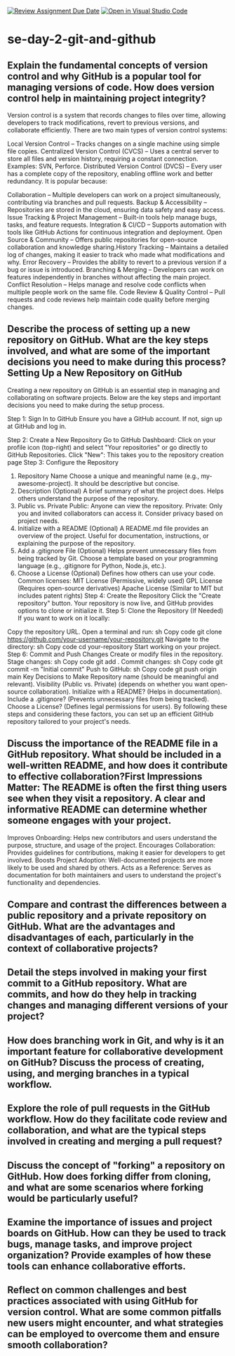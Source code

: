 [![Review Assignment Due Date](https://classroom.github.com/assets/deadline-readme-button-22041afd0340ce965d47ae6ef1cefeee28c7c493a6346c4f15d667ab976d596c.svg)](https://classroom.github.com/a/8wgCKhpZ)
[![Open in Visual Studio Code](https://classroom.github.com/assets/open-in-vscode-2e0aaae1b6195c2367325f4f02e2d04e9abb55f0b24a779b69b11b9e10269abc.svg)](https://classroom.github.com/online_ide?assignment_repo_id=18748212&assignment_repo_type=AssignmentRepo)
# se-day-2-git-and-github
## Explain the fundamental concepts of version control and why GitHub is a popular tool for managing versions of code. How does version control help in maintaining project integrity?
Version control is a system that records changes to files over time, allowing developers to track modifications, revert to previous versions, and collaborate efficiently. There are two main types of version control systems:

Local Version Control – Tracks changes on a single machine using simple file copies.
Centralized Version Control (CVCS) – Uses a central server to store all files and version history, requiring a constant connection. Examples: SVN, Perforce.
Distributed Version Control (DVCS) – Every user has a complete copy of the repository, enabling offline work and better redundancy. It is popular because:

Collaboration – Multiple developers can work on a project simultaneously, contributing via branches and pull requests.
Backup & Accessibility – Repositories are stored in the cloud, ensuring data safety and easy access.
Issue Tracking & Project Management – Built-in tools help manage bugs, tasks, and feature requests.
Integration & CI/CD – Supports automation with tools like GitHub Actions for continuous integration and deployment.
Open Source & Community – Offers public repositories for open-source collaboration and knowledge sharing.History Tracking – Maintains a detailed log of changes, making it easier to track who made what modifications and why.
Error Recovery – Provides the ability to revert to a previous version if a bug or issue is introduced.
Branching & Merging – Developers can work on features independently in branches without affecting the main project.
Conflict Resolution – Helps manage and resolve code conflicts when multiple people work on the same file.
Code Review & Quality Control – Pull requests and code reviews help maintain code quality before merging changes.
## Describe the process of setting up a new repository on GitHub. What are the key steps involved, and what are some of the important decisions you need to make during this process?Setting Up a New Repository on GitHub
Creating a new repository on GitHub is an essential step in managing and collaborating on software projects. Below are the key steps and important decisions you need to make during the setup process.

Step 1: Sign In to GitHub
Ensure you have a GitHub account. If not, sign up at GitHub and log in.

Step 2: Create a New Repository
Go to GitHub Dashboard: Click on your profile icon (top-right) and select "Your repositories" or go directly to GitHub Repositories.
Click "New": This takes you to the repository creation page
Step 3: Configure the Repository
1. Repository Name
Choose a unique and meaningful name (e.g., my-awesome-project).
It should be descriptive but concise.
2. Description (Optional)
A brief summary of what the project does.
Helps others understand the purpose of the repository.
3. Public vs. Private
Public: Anyone can view the repository.
Private: Only you and invited collaborators can access it.
Consider privacy based on project needs.
4. Initialize with a README (Optional)
A README.md file provides an overview of the project.
Useful for documentation, instructions, or explaining the purpose of the repository.
5. Add a .gitignore File (Optional)
Helps prevent unnecessary files from being tracked by Git.
Choose a template based on your programming language (e.g., .gitignore for Python, Node.js, etc.).
6. Choose a License (Optional)
Defines how others can use your code.
Common licenses:
MIT License (Permissive, widely used)
GPL License (Requires open-source derivatives)
Apache License (Similar to MIT but includes patent rights)
Step 4: Create the Repository
Click the "Create repository" button.
Your repository is now live, and GitHub provides options to clone or initialize it.
Step 5: Clone the Repository (If Needed)
If you want to work on it locally:

Copy the repository URL.
Open a terminal and run:
sh
Copy code
git clone https://github.com/your-username/your-repository.git
Navigate to the directory:
sh
Copy code
cd your-repository
Start working on your project.
Step 6: Commit and Push Changes
Create or modify files in the repository.
Stage changes:
sh
Copy code
git add .
Commit changes:
sh
Copy code
git commit -m "Initial commit"
Push to GitHub:
sh
Copy code
git push origin main
Key Decisions to Make
Repository name (should be meaningful and relevant).
Visibility (Public vs. Private) (depends on whether you want open-source collaboration).
Initialize with a README? (Helps in documentation).
Include a .gitignore? (Prevents unnecessary files from being tracked).
Choose a License? (Defines legal permissions for users).
By following these steps and considering these factors, you can set up an efficient GitHub repository tailored to your project's needs.







## Discuss the importance of the README file in a GitHub repository. What should be included in a well-written README, and how does it contribute to effective collaboration?First Impressions Matter: The README is often the first thing users see when they visit a repository. A clear and informative README can determine whether someone engages with your project.
Improves Onboarding: Helps new contributors and users understand the purpose, structure, and usage of the project.
Encourages Collaboration: Provides guidelines for contributions, making it easier for developers to get involved.
Boosts Project Adoption: Well-documented projects are more likely to be used and shared by others.
Acts as a Reference: Serves as documentation for both maintainers and users to understand the project's functionality and dependencies.


## Compare and contrast the differences between a public repository and a private repository on GitHub. What are the advantages and disadvantages of each, particularly in the context of collaborative projects?

## Detail the steps involved in making your first commit to a GitHub repository. What are commits, and how do they help in tracking changes and managing different versions of your project?

## How does branching work in Git, and why is it an important feature for collaborative development on GitHub? Discuss the process of creating, using, and merging branches in a typical workflow.

## Explore the role of pull requests in the GitHub workflow. How do they facilitate code review and collaboration, and what are the typical steps involved in creating and merging a pull request?

## Discuss the concept of "forking" a repository on GitHub. How does forking differ from cloning, and what are some scenarios where forking would be particularly useful?

## Examine the importance of issues and project boards on GitHub. How can they be used to track bugs, manage tasks, and improve project organization? Provide examples of how these tools can enhance collaborative efforts.

## Reflect on common challenges and best practices associated with using GitHub for version control. What are some common pitfalls new users might encounter, and what strategies can be employed to overcome them and ensure smooth collaboration?
